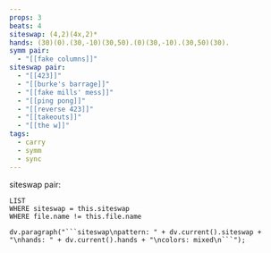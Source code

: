 ```yaml
---
props: 3
beats: 4
siteswap: (4,2)(4x,2)*
hands: (30)(0).(30,-10)(30,50).(0)(30,-10).(30,50)(30).
symm pair:
  - "[[fake columns]]"
siteswap pair:
  - "[[423]]"
  - "[[burke's barrage]]"
  - "[[fake mills' mess]]"
  - "[[ping pong]]"
  - "[[reverse 423]]"
  - "[[takeouts]]"
  - "[[the w]]"
tags:
  - carry
  - symm
  - sync
---
```

siteswap pair:
```dataview
LIST
WHERE siteswap = this.siteswap
WHERE file.name != this.file.name
```
```dataviewjs
dv.paragraph("```siteswap\npattern: " + dv.current().siteswap + "\nhands: " + dv.current().hands + "\ncolors: mixed\n```");
```
